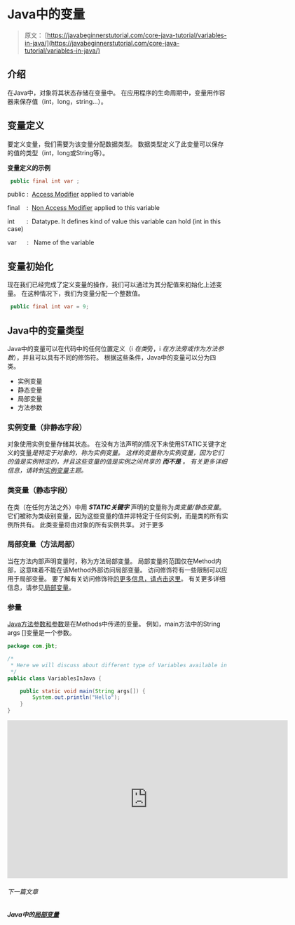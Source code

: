 # Java中的变量

> 原文： [https://javabeginnerstutorial.com/core-java-tutorial/variables-in-java/](https://javabeginnerstutorial.com/core-java-tutorial/variables-in-java/)

## 介绍

在Java中，对象将其状态存储在变量中。 在应用程序的生命周期中，变量用作容器来保存值（int，long，string…）。

## 变量定义

要定义变量，我们需要为该变量分配数据类型。 数据类型定义了此变量可以保存的值的类型（int，long或String等）。

**变量定义的示例**

```java
 public final int var ;
```

public :  [Access Modifier](https://javabeginnerstutorial.com/core-java-tutorial/access-modifier-in-java/ "Access Modifiers in Java") applied to variable

final    :  [Non Access Modifier](https://javabeginnerstutorial.com/core-java-tutorial/non-access-modifiers-in-java/ "Non Access Modifiers in Java") applied to this variable

int       :  Datatype. It defines kind of value this variable can hold (int in this case)

var      :   Name of the variable

## 变量初始化

现在我们已经完成了定义变量的操作，我们可以通过为其分配值来初始化上述变量。 在这种情况下，我们为变量分配一个整数值。

```java
 public final int var = 9;
```

## Java中的变量类型

Java中的变量可以在代码中的任何位置定义（i *在类*旁，i *在方法旁或作为方法参数*），并且可以具有不同的修饰符。 根据这些条件，Java中的变量可以分为四类。

*   实例变量
*   静态变量
*   局部变量
*   方法参数

### 实例变量（非静态字段）

对象使用实例变量存储其状态。 在没有方法声明的情况下未使用STATIC关键字定义的变量*是特定于对象的，称为实例变量。 这样的变量称为实例变量，因为它们的值是实例特定的，并且这些变量的值是实例之间共享的 ***而不是*** 。 有关更多详细信息，请转到[实例变量](https://javabeginnerstutorial.com/core-java-tutorial/instance-variable-java/)主题。*

### 类变量（静态字段）

在类（在任何方法之外）中用 ***STATIC关键字*** 声明的变量称为*类变量/静态变量*。 它们被称为类级别变量，因为这些变量的值并非特定于任何实例，而是类的所有实例所共有。 此类变量将由对象的所有实例共享。 对于更多

### 局部变量（方法局部）

当在方法内部声明变量时，称为方法局部变量。 局部变量的范围仅在Method内部，这意味着不能在该Method外部访问局部变量。 访问修饰符有一些限制可以应用于局部变量。 要了解有关访问修饰符[的更多信息，请点击这里](https://javabeginnerstutorial.com/core-java-tutorial/access-modifier-in-java/ "Access Modifiers in Java")。 有关更多详细信息，请参见[局部变量](https://javabeginnerstutorial.com/core-java-tutorial/local-variable-in-java/)。

### 参量

[Java方法参数和参数](https://javabeginnerstutorial.com/core-java-tutorial/java-method-parameter-and-argument/)是在Methods中传递的变量。 例如，main方法中的String args []变量是一个参数。

```java
package com.jbt;

/*
 * Here we will discuss about different type of Variables available in Java
 */
public class VariablesInJava {

	public static void main(String args[]) {
		System.out.println("Hello");
	}
}
```

<noscript><iframe allow="accelerometer; autoplay; encrypted-media; gyroscope; picture-in-picture" allowfullscreen="" frameborder="0" height="360" src="https://www.youtube.com/embed/SFreQogjXH0?feature=oembed" title="Primitive types in java" width="640"></iframe></noscript>

###### 下一篇文章

##### Java中的[局部变量](https://javabeginnerstutorial.com/core-java-tutorial/local-variable-in-java/ "Local Variable in Java")
